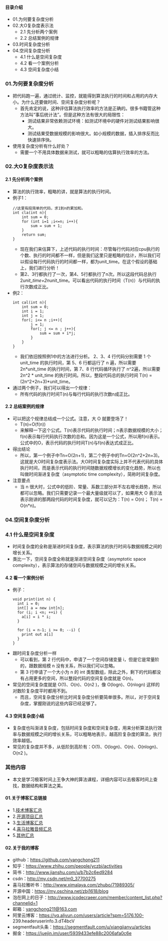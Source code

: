 #### 目录介绍
- 01.为何要复杂度分析
- 02.大O复杂度表示法
    - 2.1 先分析两个案例
    - 2.2 总结案例的规律
- 03.时间复杂度分析
- 04.空间复杂度分析
    - 4.1 什么是空间复杂度
    - 4.2 看一个案例分析
    - 4.3 空间复杂度小结



### 01.为何要复杂度分析
- 把代码跑一遍，通过统计、监控，就能得到算法执行的时间和占用的内存大小。为什么还要做时间、空间复杂度分析呢？
    - 首先肯定的说，这种评估算法执行效率的方法是正确的。很多书籍管这种方法叫“事后统计法”。但是这种方法有很大的局限性：
        - 测试结果非常依赖测试环境：如测试环境中的硬件对测试结果影响很大。
        - 测试结果受数据规模的影响很大。如小规模的数据，插入排序反而比快速排序快。
- 使用复杂度分析有什么好处？
    - 需要一个不用具体数据来测试，就可以粗略的估算执行效率的方法。



### 02.大O复杂度表示法
#### 2.1 先分析两个案例
- 算法的执行效率，粗略的讲，就是算法的执行时间。
- 例子1：
    ```
    //这里有段简单的代码，求1到n的累加和。
    int cla(int n){
        int sum = 0;
        for (int i=1 ;i<=n; i++){
            sum = sum + 1;
        }
        return sum;
    }
    ```
    - 现在我们来估算下，上述代码的执行时间：尽管每行代码对应cpu执行的个数、执行的时间都不一样，但是我们这里只是粗略的估计，所以我们可以假设每行代码执行的时间都一样，都为unit_time。在这个假设的基础上，我们进行分析！
    - 第2、3行都执行了一次，第4、5行都执行了n次。所以这段代码总执行2*unit_time+2n*unit_time。可以看出代码的执行时间（T(n)）与代码的执行次数成正比。
- 例2：
    ```
    int cal(int n){
        int sum = 0;
        int i = 1; 
        int j = 1;
        for(; i<= n ;i++){
            j = 1;
            for(; j <= n ; j++){
                sum = sum + i*j;
            }
        }
    }
    ```
    - 我们依旧按照例1中的方法进行分析。 2、3、4 行代码分别需要 1 个 unit_time 的执行时间，第 5、6 行都运行了 n 遍，所以需要 2n*unit_time 的执行时间，第 7、8 行代码循环执行了 n^2遍，所以需要 2n^2 * unit_time 的执行时间。所以，整段代码总的执行时间 T(n) = (2n^2+2n+3)*unit_time。
- 通过两个例子，我们可以得出一个规律：
    - 所有代码的执行时间T(n)与每行代码的执行次数n成正比。


#### 2.2 总结案例的规律
- 可以把这个规律总结成一个公式。注意，大 O 就要登场了！
    - T(n)=O(f(n))
    - 来解释一下这个公式。T(n)表示代码的执行时间；n表示数据规模的大小；f(n)表示每行代码执行次数的总和。因为这是一个公式，所以用f(n)表示。公式中的O，表示代码的执行时间T(n)与f(n)表达式成正比。
- 得出结论
    - 所以，第一个例子中Tn=O(2n+1)，第二个例子中的Tn=O(2n^2+2n+3)。这就是大O时间复杂度表示法。大O时间复杂度实际上并不代表代码的具体执行时间，而是表示代码的执行时间随数据规模增长的变化趋势，所以也叫做时间渐进复杂度（asymptotic time complexity），简称时间复杂度。
- 注意要点
    - 当 n 很大时，公式中的低阶、常量、系数三部分并不左右增长趋势，所以都可以忽略。我们只需要记录一个最大量级就可以了，如果用大 O 表示法表示刚讲的那两段代码的时间复杂度，就可以记为：T(n) = O(n)； T(n) = O(n*n)。


### 04.空间复杂度分析
### 4.1 什么是空间复杂度
- 时间复杂度的全称是渐进时间复杂度，表示算法的执行时间与数据规模之间的增长关系。
- 类比一下，空间复杂度全称就是渐进空间复杂度（asymptotic space complexity），表示算法的存储空间与数据规模之间的增长关系。


#### 4.2 看一个案例分析
- 例子：
    ```
    void print(int n) {
      int i = 0;
      int[] a = new int[n];
      for (i; i <n; ++i) {
        a[i] = i * i;
      }
     
      for (i = n-1; i >= 0; --i) {
        print out a[i]
      }
    }
    ```
- 跟时间复杂度分析一样
    - 可以看到，第 2 行代码中，申请了一个空间存储变量 i，但是它是常量阶的，跟数据规模 n 没有关系，所以我们可以忽略。
    - 第 3 行申请了一个大小为 n 的 int 类型数组，除此之外，剩下的代码都没有占用更多的空间，所以整段代码的空间复杂度就是 O(n)。
- 常见的空间复杂度就是 O(1)、O(n)、O(n2 )，像 O(logn)、O(nlogn) 这样的对数阶复杂度平时都用不到。
    - 而且，空间复杂度分析比时间复杂度分析要简单很多。所以，对于空间复杂度，掌握刚说的这些内容已经足够了。


#### 4.3 空间复杂度小结
- 复杂度也叫渐进复杂度，包括时间复杂度和空间复杂度，用来分析算法执行效率与数据规模之间的增长关系，可以粗略地表示，越高阶复杂度的算法，执行效率越低。
- 常见的复杂度并不多，从低阶到高阶有：O(1)、O(logn)、O(n)、O(nlogn)、O(n2 )。





### 其他内容
- 本文是学习极客时间上王争大神的算法课程，详细内容可以去极客时间上查找，数据结构和算法之美。



#### 01.关于博客汇总链接
- 1.[技术博客汇总](https://www.jianshu.com/p/614cb839182c)
- 2.[开源项目汇总](https://blog.csdn.net/m0_37700275/article/details/80863574)
- 3.[生活博客汇总](https://blog.csdn.net/m0_37700275/article/details/79832978)
- 4.[喜马拉雅音频汇总](https://www.jianshu.com/p/f665de16d1eb)
- 5.[其他汇总](https://www.jianshu.com/p/53017c3fc75d)



#### 02.关于我的博客
- github：https://github.com/yangchong211
- 知乎：https://www.zhihu.com/people/yczbj/activities
- 简书：http://www.jianshu.com/u/b7b2c6ed9284
- csdn：http://my.csdn.net/m0_37700275
- 喜马拉雅听书：http://www.ximalaya.com/zhubo/71989305/
- 开源中国：https://my.oschina.net/zbj1618/blog
- 泡在网上的日子：http://www.jcodecraeer.com/member/content_list.php?channelid=1
- 邮箱：yangchong211@163.com
- 阿里云博客：https://yq.aliyun.com/users/article?spm=5176.100- 239.headeruserinfo.3.dT4bcV
- segmentfault头条：https://segmentfault.com/u/xiangjianyu/articles
- 掘金：https://juejin.im/user/5939433efe88c2006afa0c6e





